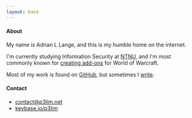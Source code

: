 ```yaml
---
layout: base
---
```


#### About

My name is Adrian L Lange, and this is my humble home on the internet.

I'm currently studying Information Security at [NTNU](//ntnu.edu/studies/bitsec), and I'm most commonly known for [creating add-ons](//github.com/p3lim-wow) for World of Warcraft.

Most of my work is found on [GitHub](//github.com/p3lim), but sometimes I [write](/archive).

#### Contact

- [contact@p3lim.net](mailto:contact@p3lim.net)
- [keybase.io/p3lim](//keybase.io/p3lim)
